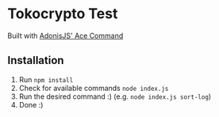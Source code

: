 # Tokocrypto Test

Built with [AdonisJS' Ace Command](https://github.com/adonisjs/ace)

## Installation
1. Run `npm install`
2. Check for available commands `node index.js`
3. Run the desired command :) (e.g. `node index.js sort-log`)
4. Done :)
